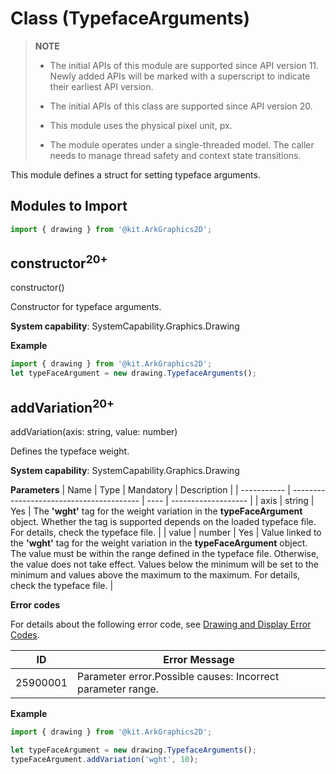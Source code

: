 # Class (TypefaceArguments)

<!--Kit: ArkGraphics 2D-->
<!--Subsystem: Graphics-->
<!--Owner: @hangmengxin-->
<!--Designer: @wangyanglan-->
<!--Tester: @nobuggers-->
<!--Adviser: @ge-yafang-->

> **NOTE**
>
> - The initial APIs of this module are supported since API version 11. Newly added APIs will be marked with a superscript to indicate their earliest API version.
>
> - The initial APIs of this class are supported since API version 20.
>
> - This module uses the physical pixel unit, px.
>
> - The module operates under a single-threaded model. The caller needs to manage thread safety and context state transitions.

This module defines a struct for setting typeface arguments.

## Modules to Import

```ts
import { drawing } from '@kit.ArkGraphics2D';
```

## constructor<sup>20+</sup>

constructor()

Constructor for typeface arguments.

**System capability**: SystemCapability.Graphics.Drawing

**Example**

```ts
import { drawing } from '@kit.ArkGraphics2D';
let typeFaceArgument = new drawing.TypefaceArguments();
```

## addVariation<sup>20+</sup>

addVariation(axis: string, value: number)

Defines the typeface weight.

**System capability**: SystemCapability.Graphics.Drawing

**Parameters**
| Name        | Type                                      | Mandatory  | Description            |
| ----------- | ---------------------------------------- | ---- | -------------------   |
| axis  | string           | Yes  | The **'wght'** tag for the weight variation in the **typeFaceArgument** object. Whether the tag is supported depends on the loaded typeface file. For details, check the typeface file.  |
| value | number           | Yes  | Value linked to the **'wght'** tag for the weight variation in the **typeFaceArgument** object. The value must be within the range defined in the typeface file. Otherwise, the value does not take effect. Values below the minimum will be set to the minimum and values above the maximum to the maximum. For details, check the typeface file.   |

**Error codes**

For details about the following error code, see [Drawing and Display Error Codes](../apis-arkgraphics2d/errorcode-drawing.md).

| ID| Error Message|
| ------- | --------------------------------------------|
| 25900001 | Parameter error.Possible causes: Incorrect parameter range. |

**Example**

```ts
import { drawing } from '@kit.ArkGraphics2D';

let typeFaceArgument = new drawing.TypefaceArguments();
typeFaceArgument.addVariation('wght', 10);
```
